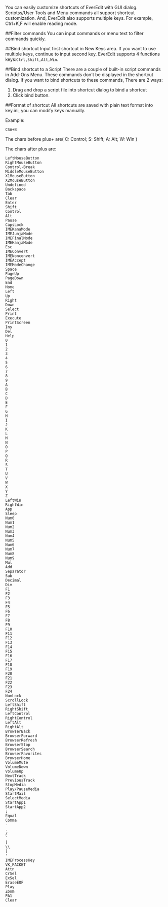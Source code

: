 You can easily customize shortcuts of EverEdit with GUI dialog. Scriptss/User Tools and Menu commands all support shortcut customization. And, EverEdit also supports multiple keys. For example, Ctrl+K,F will enable reading mode.

##Filter commands
You can input commands or menu text to filter commands quickly.

##Bind shortcut
Input first shortcut in New Keys area. If you want to use multiple keys, continue to input second key. EverEdit supports 4 functions keys:`Ctrl,Shift,Alt,Win`.

##Bind shortcut to a Script
There are a couple of built-in script commands in Add-Ons Menu. These commands don't be displayed in the shortcut dialog. If you want to bind shortcuts to these commands, There are 2 ways:

1. Drag and drop a script file into shortcut dialog to bind a shortcut
2. Click bind button.

##Format of shortcut
All shortcuts are saved with plain text format into key.ini, you can modify keys manually.

Example:

```
CSA+B
```

The chars before plus+ are( C: Control; S: Shift; A: Alt; W: Win )

The chars after plus are:

```
LeftMouseButton
RightMouseButton
Control-Break
MiddleMouseButton
X1MouseButton
X2MouseButton
Undefined
Backspace
Tab
Clear
Enter
Shift
Control
Alt
Pause
CapsLock
IMEKanaMode
IMEJunjaMode
IMEFinalMode
IMEHanjaMode
Esc
IMEConvert
IMENonconvert
IMEAccept
IMEModeChange
Space
PageUp
PageDown
End
Home
Left
Up
Right
Down
Select
Print
Execute
PrintScreen
Ins
Del
Help
0
1
2
3
4
5
6
7
8
9
A
B
C
D
E
F
G
H
I
J
K
L
M
N
O
P
Q
R
S
T
U
V
W
X
Y
Z
LeftWin
RightWin
App
Sleep
Num0
Num1
Num2
Num3
Num4
Num5
Num6
Num7
Num8
Num9
Mul
Add
Separator
Sub
Decimal
Div
F1
F2
F3
F4
F5
F6
F7
F8
F9
F10
F11
F12
F13
F14
F15
F16
F17
F18
F19
F20
F21
F22
F23
F24
NumLock
ScrollLock
LeftShift
RightShift
LeftControl
RightControl
LeftAlt
RightAlt
BrowserBack
BrowserForward
BrowserRefresh
BrowserStop
BrowserSearch
BrowserFavorites
BrowserHome
VolumeMute
VolumeDown
VolumeUp
NextTrack
PreviousTrack
StopMedia
Play/PauseMedia
StartMail
SelectMedia
StartApp1
StartApp2
;
Equal
Comma
-
.
/
`
[
\\
]
'
IMEProcessKey
VK_PACKET
Attn
CrSel
ExSel
EraseEOF
Play
Zoom
PA1
Clear
```